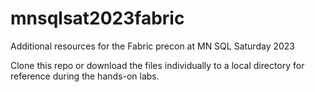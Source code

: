 # mnsqlsat2023fabric
Additional resources for the Fabric precon at MN SQL Saturday 2023

Clone this repo or download the files individually to a local directory for reference during the hands-on labs.
